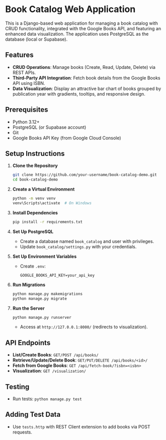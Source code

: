 # Book Catalog Web Application

This is a Django-based web application for managing a book catalog with CRUD functionality, integrated with the Google Books API, and featuring an enhanced data visualization. The application uses PostgreSQL as the database (local or Supabase).

## Features
- **CRUD Operations**: Manage books (Create, Read, Update, Delete) via REST APIs.
- **Third-Party API Integration**: Fetch book details from the Google Books API using ISBN.
- **Data Visualization**: Display an attractive bar chart of books grouped by publication year with gradients, tooltips, and responsive design.

## Prerequisites
- Python 3.12+
- PostgreSQL (or Supabase account)
- Git
- Google Books API Key (from Google Cloud Console)

## Setup Instructions

1. **Clone the Repository**
   ```bash
   git clone https://github.com/your-username/book-catalog-demo.git
   cd book-catalog-demo
   ```

2. **Create a Virtual Environment**
   ```bash
   python -m venv venv
   venv\Scripts\activate  # On Windows
   ```

3. **Install Dependencies**
   ```bash
   pip install -r requirements.txt
   ```

4. **Set Up PostgreSQL**
   - Create a database named `book_catalog` and user with privileges.
   - Update `book_catalog/settings.py` with your credentials.

5. **Set Up Environment Variables**
   - Create `.env`:
     ```env
     GOOGLE_BOOKS_API_KEY=your_api_key
     ```

6. **Run Migrations**
   ```bash
   python manage.py makemigrations
   python manage.py migrate
   ```

7. **Run the Server**
   ```bash
   python manage.py runserver
   ```
   - Access at `http://127.0.0.1:8000/` (redirects to visualization).

## API Endpoints
- **List/Create Books**: `GET/POST /api/books/`
- **Retrieve/Update/Delete Book**: `GET/PUT/DELETE /api/books/<id>/`
- **Fetch from Google Books**: `GET /api/fetch-book/?isbn=<isbn>`
- **Visualization**: `GET /visualization/`

## Testing
- Run tests: `python manage.py test`

## Adding Test Data
- Use `tests.http` with REST Client extension to add books via POST requests.
